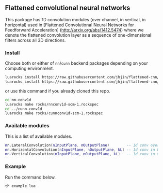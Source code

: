 ## Flattened convolutional neural networks

This package has 1D convolution modules (over channel, in vertical, in horizontal) used in
[Flattened Convolutional Neural Networks for Feedforward Acceleration] (http://arxiv.org/abs/1412.5474)
where we denote the flattened convolution layer as a sequence of one-dimensional filters across all 3D directions.


### Install

Choose both or either of `nn`/`cunn` backend packages depending on your computing environment.

```bash
luarocks install https://raw.githubusercontent.com/jhjin/flattened-cnn/master/nnconv1d-scm-1.rockspec    # cpu
luarocks install https://raw.githubusercontent.com/jhjin/flattened-cnn/master/cunnconv1d-scm-1.rockspec  # cuda
```

or use this command if you already cloned this repo.

```bash
cd nn-conv1d
luarocks make rocks/nnconv1d-scm-1.rockspec
cd ../cunn-conv1d
luarocks make rocks/cunnconv1d-scm-1.rockspec
```


### Available modules

This is a list of available modules.

```lua
nn.LateralConvolution(nInputPlane, nOutputPlane)        -- 1d conv over feature
nn.HorizontalConvolution(nInputPlane, nOutputPlane, kL) -- 1d conv in horizontal
nn.VerticalConvolution(nInputPlane, nOutputPlane, kL)   -- 1d conv in vertical
```


### Example

Run the command below.

```bash
th example.lua
```
